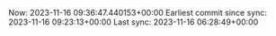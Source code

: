 Now: 2023-11-16 09:36:47.440153+00:00 Earliest commit since sync: 2023-11-16 09:23:13+00:00 Last sync: 2023-11-16 06:28:49+00:00
